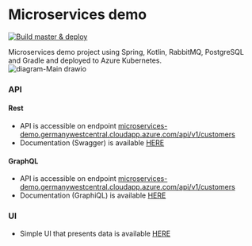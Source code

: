# Microservices demo
[![Build master & deploy](https://github.com/mkubele/microservices-demo/actions/workflows/master.yml/badge.svg)](https://github.com/mkubele/microservices-demo/actions/workflows/master.yml)

Microservices demo project using Spring, Kotlin, RabbitMQ, PostgreSQL and Gradle and deployed to Azure Kubernetes.<br>
![diagram-Main drawio](https://user-images.githubusercontent.com/34385616/149660407-8b13d11e-6532-4124-81e6-b8641af0dbcc.png)
### API
#### Rest
- API is accessible on endpoint [microservices-demo.germanywestcentral.cloudapp.azure.com/api/v1/customers](microservices-demo.germanywestcentral.cloudapp.azure.com/api/v1/customers)
- Documentation (Swagger) is available [HERE](http://microservices-demo.germanywestcentral.cloudapp.azure.com/swagger-ui.html)
#### GraphQL
- API is accessible on endpoint [microservices-demo.germanywestcentral.cloudapp.azure.com/api/v1/customers](microservices-demo.germanywestcentral.cloudapp.azure.com/api/v2/customers)
- Documentation (GraphiQL) is available [HERE](http://microservices-demo.germanywestcentral.cloudapp.azure.com/graphiql?query=%23%20Welcome%20to%20GraphiQL%0A%23%0A%23%20GraphiQL%20is%20an%20in-browser%20tool%20for%20writing%2C%20validating%2C%20and%0A%23%20testing%20GraphQL%20queries.%0A%23%0A%23%20Type%20queries%20into%20this%20side%20of%20the%20screen%2C%20and%20you%20will%20see%20intelligent%0A%23%20typeaheads%20aware%20of%20the%20current%20GraphQL%20type%20schema%20and%20live%20syntax%20and%0A%23%20validation%20errors%20highlighted%20within%20the%20text.%0A%23%0A%23%20GraphQL%20queries%20typically%20start%20with%20a%20%22%7B%22%20character.%20Lines%20that%20starts%0A%23%20with%20a%20%23%20are%20ignored.%0A%23%0A%23%20An%20example%20GraphQL%20query%20might%20look%20like%3A%0A%23%0A%23%20%20%20%20%20%7B%0A%23%20%20%20%20%20%20%20field(arg%3A%20%22value%22)%20%7B%0A%23%20%20%20%20%20%20%20%20%20subField%0A%23%20%20%20%20%20%20%20%7D%0A%23%20%20%20%20%20%7D%0A%23%0A%23%20Keyboard%20shortcuts%3A%0A%23%0A%23%20%20Prettify%20Query%3A%20%20Shift-Ctrl-P%20(or%20press%20the%20prettify%20button%20above)%0A%23%0A%23%20%20%20%20%20%20%20Run%20Query%3A%20%20Ctrl-Enter%20(or%20press%20the%20play%20button%20above)%0A%23%0A%23%20%20%20Auto%20Complete%3A%20%20Ctrl-Space%20(or%20just%20start%20typing)%0A%23%0A%0Amutation%20%7B%0A%20%20%20%20registerCustomer(firstName%3A%20%22A%22%2C%20lastName%3A%20%22B%22%2C%20email%3A%20%22%40test.com%22)%20%7B%0A%20%20%20%20%20%20%20%20id%0A%20%20%20%20%20%20%20%20firstName%0A%20%20%20%20%20%20%20%20lastName%0A%20%20%20%20%20%20%20%20email%0A%20%20%20%20%7D%0A%7D)
### UI
- Simple UI that presents data is available [HERE](http://microservices-demo.germanywestcentral.cloudapp.azure.com/customers)